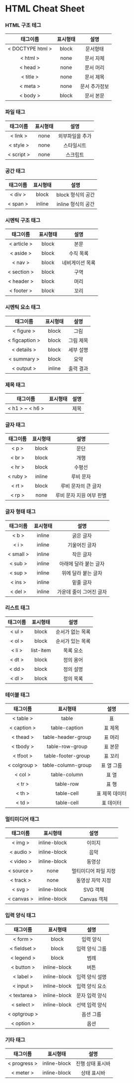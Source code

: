 # HTML Cheat Sheet

### HTML 구조 테그
|태그이름|표시형태|설명|
|:---:|:---:|:---:|
|< DOCTYPE html >|block|문서형태|
|< html >|none|문서 자체|
|< head >|none|문서 머리|
|< title >|none|문서 제목|
|< meta >|none|문서 추가정보|
|< body >|block|문서 본문|

### 파일 태그
|태그이름|표시형태|설명|
|:---:|:---:|:---:|
|< link >|none|외부파일을 추가|
|< style >|none|스타일시트|
|< script >|none|스크립트|

### 공간 태그
|태그이름|표시형태|설명|
|:---:|:---:|:---:|
|< div >|block|block 형식의 공간|
|< span >|inline|inline 형식의 공간|

### 시멘틱 구조 태그
|태그이름|표시형태|설명|
|:---:|:---:|:---:|
|< article >|block|본문|
|< aside >|block|수직 목록|
|< nav >|block|네비게이션 목록|
|< section >|block|구역|
|< header >|block|머리|
|< footer >|block|꼬리|

### 시멘틱 요소 태그
|태그이름|표시형태|설명|
|:---:|:---:|:---:|
|< figure >|block|그림|
|< figcaption >|block|그림 제목|
|< details >|block|세부 설명|
|< summary >|block|요약|
|< output >|inline|출력 결과|

### 제목 태그
|태그이름|표시형태|설명|
|:---:|:---:|:---:|
|< h1 > ~ < h6 >||제목|

### 글자 태그
|태그이름|표시형태|설명|
|:---:|:---:|:---:|
|< p >|block|문단|
|< br >|block|개행|
|< hr >|block|수평선|
|< ruby >|inline|루비 문자|
|< rt >|block|루비 문자의 큰 글자|
|< rp >|none|루비 문자 지원 여부 판별|

### 글자 형태 태그
|태그이름|표시형태|설명|
|:---:|:---:|:---:|
|< b >|inline|굵은 글자|
|< i >|inline|기울어진 글자|
|< small >|inline|작은 글자|
|< sub >|inline|아래에 달라 붙는 글자|
|< sup >|inline|위에 달라 붙는 글자|
|< ins >|inline|밑줄 글자|
|< del >|inline|가운데 줄이 그어진 글자|

### 리스트 태그
|태그이름|표시형태|설명|
|:---:|:---:|:---:|
|< ul >|block|순서가 없는 목록|
|< ol >|block|순서가 있는 목록|
|< li >|list-item|목록 요소|
|< dt >|block|정의 용어|
|< dd >|block|정의 설명|
|< dl >|block|정의 목록|

### 테이블 태그
|태그이름|표시형태|설명|
|:---:|:---:|:---:|
|< table >|table|표|
|< caption >|table-caption|표 제목|
|< thead >|table-header-group|표 머리|
|< tbody >|table-row-group|표 본문|
|< tfoot >|table-footer-group|표 꼬리|
|< colgroup >|table-column-group|표 열 그룹|
|< col >|table-column|표 열|
|< tr >|table-row|표 행|
|< th >|table-cell|표 제목 데이터|
|< td >|table-cell|표 데이터|

### 멀티미디어 태그
|태그이름|표시형태|설명|
|:---:|:---:|:---:|
|< img >|inline-block|이미지|
|< audio >|inline-block|음악|
|< video >|inline-block|동영상|
|< source >|none|멀티미디어 파일 지정|
|< track >|none|동영상 자막 지정|
|< svg >|inline-block|SVG 객체|
|< canvas >|inline-block|Canvas 객체|

### 입력 양식 태그
|태그이름|표시형태|설명|
|:---:|:---:|:---:|
|< form >|block|입력 양식|
|< fieldset >|block|입력 양식 그룹|
|< legend >|block|범례|
|< button >|inline-block|버튼|
|< label >|inline-block|입력 양식 설명|
|< input >|inline-block|입력 양식 요소|
|< textarea >|inline-block|문자 입력 양식|
|< select >|inline-block|선택 입력 양식|
|< optgroup >||옵션 그룹|
|< option >||옵션|

### 기타 태그
|태그이름|표시형태|설명|
|:---:|:---:|:---:|
|< progress >|inline-block|진행 상태 표시바|
|< meter >|inline-block|상태 표시바|

